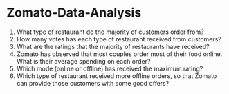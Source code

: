 # Zomato-Data-Analysis



 1) What type of restaurant do the majority of customers order from?
 2) How many votes has each type of restaurant received from customers?
 3) What are the ratings that the majority of restaurants have received?
 4) Zomato has observed that most couples order most of their food online. What is their 
 average spending on each order?
 5) Which mode (online or offline) has received the maximum rating?   
 6) Which type of restaurant received more offline orders, so that Zomato can provide those 
 customers with some good offers?
